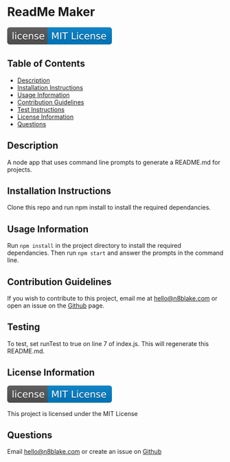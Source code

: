 # ReadMe Maker

<a href="https://opensource.org/licenses"><img src="badge.svg" /></a>

## Table of Contents
* [Description](#description)
* [Installation Instructions](#installation-instructions)
* [Usage Information](#usage-information)
* [Contribution Guidelines](#contribution-guidelines)
* [Test Instructions](#test-instructions)
* [License Information](#license-information)
* [Questions](#questions)

## Description
A node app that uses command line prompts to generate a README.md for projects.

## Installation Instructions
Clone this repo and run npm install to install the required dependancies.

## Usage Information
Run `npm install` in the project directory to install the required dependancies. Then run `npm start` and answer the prompts in the command line.

## Contribution Guidelines
If you wish to contribute to this project, email me at hello@n8blake.com or open an issue on the [Github](https://github.com/n8blake) page.

## Testing
To test, set runTest to true on line 7 of index.js. This will regenerate this README.md.

## License Information

<a href="https://opensource.org/licenses"><img src="badge.svg" /></a>

This project is licensed under  the MIT License
		

## Questions
Email [hello@n8blake.com](mailto:hello@n8blake.com)
or create an issue on [Github](https://github.com/n8blake)  
